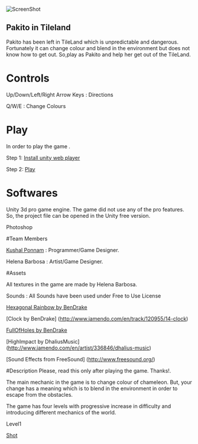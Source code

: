 ![ScreenShot](https://raw.github.com/kushalponam/game-off-2013/master/ScreenShots/Firstpage.png)

## Pakito in Tileland

Pakito has been left in TileLand which is unpredictable and dangerous.
Fortunately it can change colour and blend in the environment but does not know how to get out.
So,play as Pakito and help her get out of the TileLand.

# Controls
  Up/Down/Left/Right Arrow Keys : Directions

  Q/W/E              : Change Colours
  
# Play 

In order to play the game .

Step 1: [Install unity web player](http://unity3d.com/webplayer)

Step 2: [Play](http://kushalponam.github.io/game-off-2013/)

# Softwares

Unity 3d pro game engine.
The game did not use any of the pro features. So, the project file can be opened in the Unity free version.

Photoshop

#Team Members

[Kushal Ponnam](http://www.linkedin.com/in/kushalponnam)  : Programmer/Game Designer.

Helena Barbosa : Artist/Game Designer.

#Assets

All textures in the game are made by Helena Barbosa.

Sounds : All Sounds have been used under Free to Use License

[Hexagonal Rainbow by BenDrake](http://www.jamendo.com/en/list/a16711/hexegonal-rainbow)

[Clock by BenDrake] (http://www.jamendo.com/en/track/120955/14-clock)

[FullOfHoles by BenDrake](http://www.jamendo.com/en/track/121001/18-full-of-holes)

[HighImpact by DhaliusMusic] (http://www.jamendo.com/en/artist/336846/dhalius-music)

[Sound Effects from FreeSound] (http://www.freesound.org/)

#Description
Please, read this only after playing the game. Thanks!. 

The main mechanic in the game is to change colour of chameleon.
But, your change has a meaning which is to blend in the environment in order to escape from the obstacles.

The game has four levels with progressive increase in difficulty and introducing different mechanics of the world.

Level1

[Shot](https://raw.github.com/kushalponam/game-off-2013/master/ScreenShots/lvl1.png)


 


